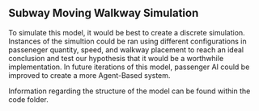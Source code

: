 ## Subway Moving Walkway Simulation

To simulate this model, it would be best to create a discrete simulation. Instances of the simultion could be ran using different configurations in passeneger quantity, speed, and walkway placement to reach an ideal conclusion and test our hypothesis that it would be a worthwhile implementation. In future iterations of this model, passenger AI could be improved to create a more Agent-Based system.

Information regarding the structure of the model can be found within the code folder.